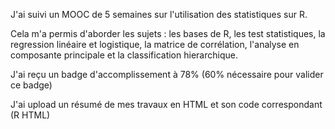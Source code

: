 J'ai suivi un MOOC de 5 semaines sur l'utilisation des statistiques sur R.

Cela m'a permis d'aborder les sujets : les bases de R, les test statistiques, la regression linéaire et logistique, 
la matrice de corrélation, l'analyse en composante principale et la classification hierarchique.

J'ai reçu un badge d'accomplissement à 78% (60% nécessaire pour valider ce badge)

J'ai upload un résumé de mes travaux en HTML et son code correspondant (R HTML)
